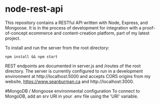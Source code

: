 # node-rest-api

This repository contains a RESTful API written with Node, Express, and Mongoose. It is in the process of development for integration with a proof-of-concept ecommerce and content-creation platform, part of my latest project.

To install and run the server from the root directory:
```
npm install && npm start
```

REST endpoints are documented in server.js and /routes of the root directory.
The server is currently configured to run in a development environment at http://localhost:5000 and accepts CORS origins from my website, https://www.seanburman.ca and http://localhost:3000.

#MongoDB / Mongoose environmental configuration
To connect to MongoDB, add an srv URI in your .env file using the 'URI' variable.
